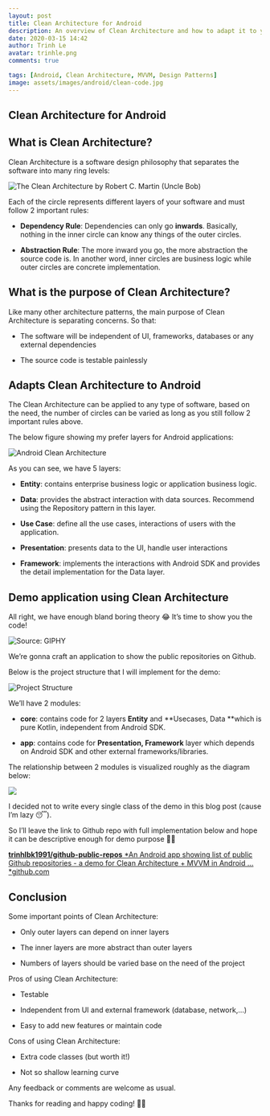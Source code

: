 ```yaml
---
layout: post
title: Clean Architecture for Android
description: An overview of Clean Architecture and how to adapt it to your Android project
date: 2020-03-15 14:42
author: Trinh Le
avatar: trinhle.png
comments: true

tags: [Android, Clean Architecture, MVVM, Design Patterns]
image: assets/images/android/clean-code.jpg
---
```



## Clean Architecture for Android

## What is Clean Architecture?

Clean Architecture is a software design philosophy that separates the software into many ring levels:

![The Clean Architecture by Robert C. Martin (Uncle Bob)](https://cdn-images-1.medium.com/max/2000/0*7LU1LPAC2QP4aQol.jpg)

Each of the circle represents different layers of your software and must follow 2 important rules:

* **Dependency Rule**: Dependencies can only go **inwards**. Basically, nothing in the inner circle can know any things of the outer circles.

* **Abstraction Rule**: The more inward you go, the more abstraction the source code is. In another word, inner circles are business logic while outer circles are concrete implementation.

## What is the purpose of Clean Architecture?

Like many other architecture patterns, the main purpose of Clean Architecture is separating concerns. So that:

* The software will be independent of UI, frameworks, databases or any external dependencies

* The source code is testable painlessly

## Adapts Clean Architecture to Android

The Clean Architecture can be applied to any type of software, based on the need, the number of circles can be varied as long as you still follow 2 important rules above.

The below figure showing my prefer layers for Android applications:

![Android Clean Architecture](https://cdn-images-1.medium.com/max/2016/1*_9ZG19eW2jUdprxLLfePbg.png)

As you can see, we have 5 layers:

* **Entity**: contains enterprise business logic or application business logic.

* **Data**: provides the abstract interaction with data sources. Recommend using the Repository pattern in this layer.

* **Use Case**: define all the use cases, interactions of users with the application.

* **Presentation**: presents data to the UI, handle user interactions

* **Framework**: implements the interactions with Android SDK and provides the detail implementation for the Data layer.

## Demo application using Clean Architecture

All right, we have enough bland boring theory 😂 It’s time to show you the code!

![Source: GIPHY](https://cdn-images-1.medium.com/max/2000/0*-zb6YNGuvWK7-EAb.gif)

We’re gonna craft an application to show the public repositories on Github.

Below is the project structure that I will implement for the demo:

![Project Structure](https://cdn-images-1.medium.com/max/2000/1*lq9-UCJkBPSpHboWPBEKVg.png)

We’ll have 2 modules:

* **core**: contains code for 2 layers **Entity** and **Usecases, Data **which is pure Kotlin, independent from Android SDK.

* **app**: contains code for **Presentation, Framework** layer which depends on Android SDK and other external frameworks/libraries.

The relationship between 2 modules is visualized roughly as the diagram below:

![](https://cdn-images-1.medium.com/max/2496/1*kP94EDI1blCtAGyFrwTkLQ.png)

I decided not to write every single class of the demo in this blog post (cause I’m lazy 😴).

So I’ll leave the link to Github repo with full implementation below and hope it can be descriptive enough for demo purpose 🤷‍♂️

[**trinhlbk1991/github-public-repos**
*An Android app showing list of public Github repositories - a demo for Clean Architecture + MVVM in Android …*github.com](https://github.com/trinhlbk1991/github-public-repos)

## Conclusion

Some important points of Clean Architecture:

* Only outer layers can depend on inner layers

* The inner layers are more abstract than outer layers

* Numbers of layers should be varied base on the need of the project

Pros of using Clean Architecture:

* Testable

* Independent from UI and external framework (database, network,…)

* Easy to add new features or maintain code

Cons of using Clean Architecture:

* Extra code classes (but worth it!)

* Not so shallow learning curve

Any feedback or comments are welcome as usual.

Thanks for reading and happy coding! 👨‍💻
